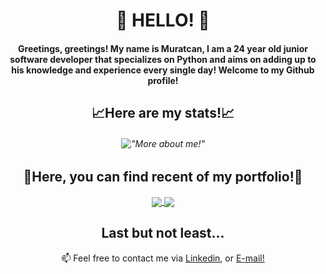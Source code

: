 ### <h1 align="center">👋 HELLO! 👋</h1>

<h4 align="center">Greetings, greetings! My name is Muratcan, I am a 24 year old junior software developer that specializes on Python and aims on adding up to his knowledge and experience every single day! Welcome to my Github profile!</h4>

<h2 align="center">📈Here are my stats!📈</h2>

<h6 align="center">
  
!["More about me!"](https://github-readme-stats.vercel.app/api?username=muratcansarkalkan&show_icons=true&theme=synthwave)
  
</h6>
  
<h2 align="center">🧬Here, you can find recent of my portfolio!🧬</h2>
<p align="center">
  <a href="https://github.com/muratcansarkalkan/AddStadiumstoFM">
  <img align="center" src="https://github-readme-stats.vercel.app/api/pin/?username=muratcansarkalkan&repo=AddStadiumstoFM" />
</a>
<a href="https://github.com/muratcansarkalkan/DrivetoLocal">
  <img align="center" src="https://github-readme-stats.vercel.app/api/pin/?username=muratcansarkalkan&repo=DrivetoLocal" />
</a>
</p>
<h2 align="center">Last but not least...</h2>
<p  align="center">📫 Feel free to contact me via <a href="https://www.linkedin.com/in/muratcansarkalkan">Linkedin</a>, or <a href="mailto:muratcansarkalkan@gmail.com">E-mail!</a></p>

<!--
**muratcansarkalkan/muratcansarkalkan** is a ✨ _special_ ✨ repository because its `README.md` (this file) appears on your GitHub profile.

Here are some ideas to get you started:

- 🔭 I’m currently working on ...
- 🌱 I’m currently learning ...
- 👯 I’m looking to collaborate on ...
- 🤔 I’m looking for help with ...
- 💬 Ask me about ...
- 📫 How to reach me: ...
- 😄 Pronouns: ...
- ⚡ Fun fact: ...
-->

